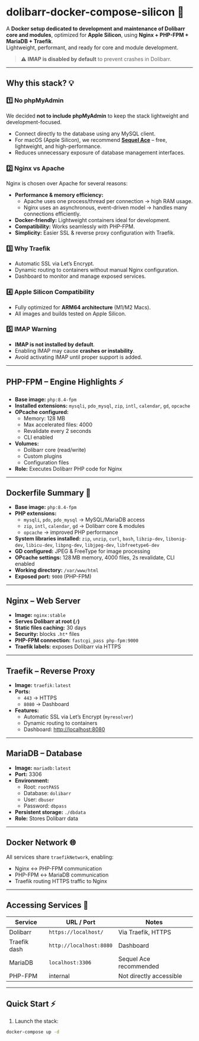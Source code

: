 # dolibarr-docker-compose-silicon 🚀

A **Docker setup dedicated to development and maintenance of Dolibarr core and modules**, optimized for **Apple Silicon**, using **Nginx + PHP-FPM + MariaDB + Traefik**.  
Lightweight, performant, and ready for core and module development.

> ⚠️ **IMAP is disabled by default** to prevent crashes in Dolibarr.

---

## Why this stack? 💡

### 1️⃣ No phpMyAdmin
We decided **not to include phpMyAdmin** to keep the stack lightweight and development-focused.  
- Connect directly to the database using any MySQL client.  
- For macOS (Apple Silicon), we recommend **[Sequel Ace](https://apps.apple.com/fr/app/sequel-ace/id1518036000?mt=12)** – free, lightweight, and high-performance.  
- Reduces unnecessary exposure of database management interfaces.

### 2️⃣ Nginx vs Apache
Nginx is chosen over Apache for several reasons:  
- **Performance & memory efficiency:**  
  - Apache uses one process/thread per connection → high RAM usage.  
  - Nginx uses an asynchronous, event-driven model → handles many connections efficiently.  
- **Docker-friendly:** Lightweight containers ideal for development.  
- **Compatibility:** Works seamlessly with PHP-FPM.  
- **Simplicity:** Easier SSL & reverse proxy configuration with Traefik.

### 3️⃣ Why Traefik
- Automatic SSL via Let’s Encrypt.  
- Dynamic routing to containers without manual Nginx configuration.  
- Dashboard to monitor and manage exposed services.

### 4️⃣ Apple Silicon Compatibility
- Fully optimized for **ARM64 architecture** (M1/M2 Macs).  
- All images and builds tested on Apple Silicon.

### 5️⃣ IMAP Warning
- **IMAP is not installed by default**.  
- Enabling IMAP may cause **crashes or instability**.  
- Avoid activating IMAP until proper support is added.

---

## PHP-FPM – Engine Highlights ⚡

- **Base image:** `php:8.4-fpm`  
- **Installed extensions:** `mysqli`, `pdo_mysql`, `zip`, `intl`, `calendar`, `gd`, `opcache`  
- **OPcache configured:**  
  - Memory: 128 MB  
  - Max accelerated files: 4000  
  - Revalidate every 2 seconds  
  - CLI enabled  
- **Volumes:**  
  - Dolibarr core (read/write)  
  - Custom plugins  
  - Configuration files  
- **Role:** Executes Dolibarr PHP code for Nginx  

---

## Dockerfile Summary 🐳

- **Base image:** `php:8.4-fpm`  
- **PHP extensions:**  
  - `mysqli`, `pdo`, `pdo_mysql` → MySQL/MariaDB access  
  - `zip`, `intl`, `calendar`, `gd` → Dolibarr core & modules  
  - `opcache` → improved PHP performance  
- **System libraries installed:** `zip`, `unzip`, `curl`, `bash`, `libzip-dev`, `libonig-dev`, `libicu-dev`, `libpng-dev`, `libjpeg-dev`, `libfreetype6-dev`  
- **GD configured:** JPEG & FreeType for image processing  
- **OPcache settings:** 128 MB memory, 4000 files, 2s revalidate, CLI enabled  
- **Working directory:** `/var/www/html`  
- **Exposed port:** `9000` (PHP-FPM)

---

## Nginx – Web Server

- **Image:** `nginx:stable`  
- **Serves Dolibarr at root (`/`)**  
- **Static files caching:** 30 days  
- **Security:** blocks `.ht*` files  
- **PHP-FPM connection:** `fastcgi_pass php-fpm:9000`  
- **Traefik labels:** exposes Dolibarr via HTTPS

---

## Traefik – Reverse Proxy

- **Image:** `traefik:latest`  
- **Ports:**  
  - `443` → HTTPS  
  - `8080` → Dashboard  
- **Features:**  
  - Automatic SSL via Let’s Encrypt (`myresolver`)  
  - Dynamic routing to containers  
  - Dashboard: [http://localhost:8080](http://localhost:8080)

---

## MariaDB – Database

- **Image:** `mariadb:latest`  
- **Port:** 3306  
- **Environment:**  
  - Root: `rootPASS`  
  - Database: `dolibarr`  
  - User: `dbuser`  
  - Password: `dbpass`  
- **Persistent storage:** `./dbdata`  
- **Role:** Stores Dolibarr data  

---

## Docker Network 🌐

All services share `traefikNetwork`, enabling:  
- Nginx ↔ PHP-FPM communication  
- PHP-FPM ↔ MariaDB communication  
- Traefik routing HTTPS traffic to Nginx

---

## Accessing Services 🔑

| Service        | URL / Port                  | Notes |
|----------------|----------------------------|-------|
| Dolibarr       | `https://localhost/`        | Via Traefik, HTTPS |
| Traefik dash   | `http://localhost:8080`     | Dashboard |
| MariaDB        | `localhost:3306`            | Sequel Ace recommended |
| PHP-FPM        | internal                   | Not directly accessible |

---

## Quick Start ⚡

1. Launch the stack:

```bash
docker-compose up -d
